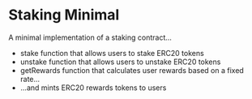 # Staking Minimal

A minimal implementation of a staking contract...

* stake function that allows users to stake ERC20 tokens
* unstake function that allows users to unstake ERC20 tokens
* getRewards function that calculates user rewards based on a fixed rate...
* ...and mints ERC20 rewards tokens to users
